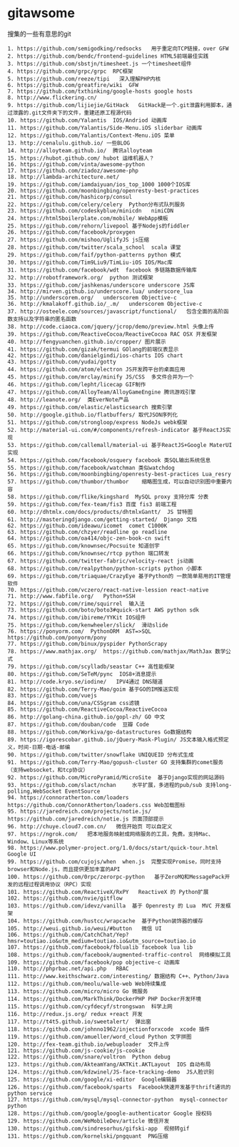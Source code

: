 # gitawsome
搜集的一些有意思的git



	1. https://github.com/semigodking/redsocks   用于重定向TCP链接，over GFW
	2. https://github.com/bendc/frontend-guidelines HTML5前端最佳实践
	3. https://github.com/sbstjn/timesheet.js 一个timesheet组件
	4. https://github.com/grpc/grpc  RPC框架
	5. https://github.com/reeze/tipi   深入理解PHP内核
	6. https://github.com/greatfire/wiki  GFW
	7. https://github.com/txthinking/google-hosts google hosts
	8. http://www.flickering.cn/
	9. https://github.com/lijiejie/GitHack   GitHack是一个.git泄露利用脚本，通过泄露的.git文件夹下的文件，重建还原工程源代码
	10. https://github.com/Yalantis  IOS/Andriod 动画库
	11. https://github.com/Yalantis/Side-Menu.iOS sliderbar 动画库
	12. https://github.com/Yalantis/Context-Menu.iOS 菜单
	13. http://cenalulu.github.io/ 一些BLOG
	14. http://alloyteam.github.io/  腾讯alloyteam
	15. https://hubot.github.com/ hubot 运维机器人？
	16. https://github.com/vinta/awesome-python 
	17. https://github.com/ziadoz/awesome-php 
	18. http://lambda-architecture.net/ 
	19. https://github.com/iamdaiyuan/ios_top_1000 1000个IOS库
	20. https://github.com/moonbingbing/openresty-best-practices 
	21. https://github.com/hashicorp/consul
	22. https://github.com/celery/celery  Python分布式队列服务
	23. https://github.com/codeskyblue/minicdn   nimiCDN
	24. https://html5boilerplate.com/mobile/ WebApp模板
	25. https://github.com/rehorn/livepool 基于Nodejs的fiddler
	26. https://github.com/facebook/proxygen
	27. https://github.com/mishoo/UglifyJS js压缩
	28. https://github.com/twitter/scala_school  scala 课堂
	29. https://github.com/faif/python-patterns python 模式
	30. https://github.com/Tim9Liu9/TimLiu-iOS IOS/Mac库
	31. https://github.com/facebook/wdt  facebook 多链路数据传输库
	32. http://robotframework.org/  python 测试框架
	33. https://github.com/jashkenas/underscore underscore JS库
	34. http://mirven.github.io/underscore.lua/ underscore_lua 
	35. http://underscorem.org/   underscorem Objective-c
	36. http://kmalakoff.github.io/_.m/   underscorem Objective-c
	37. http://osteele.com/sources/javascript/functional/   包含全面的高阶函数支持以及字符串的匿名函数
	38. http://code.ciaoca.com/jquery/jcrop/demo/preview.html 头像上传
	39. https://github.com/ReactiveCocoa/ReactiveCocoa RAC OSX 开发框架
	40. http://fengyuanchen.github.io/cropper/ 图片展示
	41. https://github.com/gizak/termui GOlang的前端仪表显示
	42. https://github.com/danielgindi/ios-charts IOS chart
	43. https://github.com/yudai/gotty 
	44. https://github.com/atom/electron JS开发跨平台的桌面应用
	45. https://github.com/mrclay/minify JS/CSS  多文件合并为一个
	46. https://github.com/lepht/licecap GIF制作
	47. https://github.com/AlloyTeam/AlloyGameEngine 腾讯游戏引擎
	48. http://leanote.org/  类EverNote产品
	49. https://github.com/elastic/elasticsearch 搜索引擎
	50. http://google.github.io/flatbuffers/ 取代JSON序列化
	51. https://github.com/strongloop/express NodeJs webk框架
	52. http://material-ui.com/#/components/refresh-indicator 基于ReactJS实现
	53. https://github.com/callemall/material-ui 基于ReactJS+Google MaterUI实现
	54. https://github.com/facebook/osquery facebook 类SQL输出系统信息
	55. https://github.com/facebook/watchman 类似watchdog
	56. https://github.com/moonbingbing/openresty-best-practices Lua_resry
	57. https://github.com/thumbor/thumbor    缩略图生成，可以自动识别图中重要内容
	58. https://github.com/flike/kingshard  MySQL proxy 支持分库 分表
	59. https://github.com/fex-team/fis3 百度 fis3 前端工程
	60. http://dhtmlx.com/docs/products/dhtmlxGantt/  JS 甘特图
	61. http://masteringdjango.com/getting-started/  Django 文档
	62. https://github.com/ideawu/icomet  comet C1000K 
	63. https://github.com/chzyer/readline go readline
	64. https://github.com/oa414/objc-zen-book-cn swift 
	65. https://github.com/knownsec/Pocsuite 知道创宇  
	66. https://github.com/knownsec/rtcp python 端口转发
	67. https://github.com/twitter-fabric/velocity-react js动画
	68. https://github.com/realpython/python-scripts python 小脚本
	69. https://github.com/triaquae/CrazyEye 基于Python的 一款简单易用的IT管理软件
	70. https://github.com/vczero/react-native-lession react-native
	71. http://www.fabfile.org/   Python+SSH 
	72. https://github.com/rime/squirrel  输入法
	73. https://github.com/boto/boto3#quick-start AWS python sdk
	74. https://github.com/ibireme/YYKit IOS组件
	75. https://github.com/kenwheeler/slick/  滑动slide
	76. https://ponyorm.com/  PythonORM  AST=>SQL  https://github.com/ponyorm/pony
	77. https://github.com/binux/pyspider PythonScrapy
	78. https://www.mathjax.org/  https://github.com/mathjax/MathJax 数学公式
	79. https://github.com/scylladb/seastar C++ 高性能框架
	80. https://github.com/SeTeM/pync  IOS8+消息提示
	81. http://code.kryo.se/iodine/   IPV4通过 DNS隧道
	82. https://github.com/Terry-Mao/goim 基于GO的IM推送实现
	83. https://github.com/vuejs  
	84. https://github.com/una/CSSgram css滤镜
	85. https://github.com/ReactiveCocoa/ReactiveCocoa
	86. http://golang-china.github.io/gopl-zh/ GO 中文
	87. https://github.com/douban/code  豆瓣 Code 
	88. https://github.com/Workiva/go-datastructures Go数据结构
	89. https://igorescobar.github.io/jQuery-Mask-Plugin/ JS文本输入格式预定义，时间-日期-电话-邮编
	90. https://github.com/twitter/snowflake UNIQUEID 分布式生成
	91. https://github.com/Terry-Mao/gopush-cluster GO 支持集群的comet服务（支持websocket，和tcp协议）
	92. https://github.com/MicroPyramid/MicroSite  基于Django实现的网站源码
	93. https://github.com/slact/nchan     水平扩展，多进程的pub/sub 支持long-polling,WebSocket EventSource
	94. https://connoratherton.com/loaders  https://github.com/ConnorAtherton/loaders.css Web加载图标
	95. https://jaredreich.com/projects/notie.js/   https://github.com/jaredreich/notie.js 页面顶部提示
	96. http://chuye.cloud7.com.cn/   微信开始页 可以自定义
	97. https://ngrok.com/   把本地服务映射成网络服务的工具，免费。支持Mac、Window、Linux等系统
	98. https://www.polymer-project.org/1.0/docs/start/quick-tour.html Google UI
	99. https://github.com/cujojs/when  when.js  完整实现Promise，同时支持browser和Node.js，而且提供更加丰富的API
	100. https://github.com/0rpc/zerorpc-python   基于ZeroMQ和MessagePack开发的远程过程调用协议（RPC）实现
	101. https://github.com/ReactiveX/RxPY   ReactiveX 的 Python扩展
	102. https://github.com/nvie/gitflow    
	103. https://github.com/idevz/vanilla  基于 Openresty 的 Lua  MVC 开发框架
	104. https://github.com/hustcc/wrapcache  基于Python装饰器的缓存
	105. http://weui.github.io/weui/#button   微信 UI
	106. https://github.com/CatchChat/Yep?hmsr=toutiao.io&utm_medium=toutiao.io&utm_source=toutiao.io  
	107. https://github.com/facebook/fblualib facebook lua lib
	108. https://github.com/facebook/augmented-traffic-control  网络模拟工具
	109. https://github.com/facebook/pop objective-c 动画库
	110. http://phprbac.net/api.php   RBAC
	111. http://www.keithschwarz.com/interesting/ 数据结构 C++、Python/Java
	112. https://github.com/meolu/walle-web Web持续集成
	113. https://github.com/micro/micro Go 微服务
	114. https://github.com/MarkThink/DockerPHP PHP Docker开发环境
	115. https://github.com/cyfdecyf/strongswan  科学上网
	116. http://redux.js.org/ redux +react 开发
	117. http://t4t5.github.io/sweetalert/  弹出窗
	118. https://github.com/johnno1962/injectionforxcode  xcode 插件
	119. https://github.com/amueller/word_cloud Python 文字拼图
	120. http://fex-team.github.io/webuploader  文件上传
	121. https://github.com/js-cookie/js-cookie 
	122. https://github.com/snare/voltron  Python debug
	123. https://github.com/AkteamYang/AKTKit.AKTLayout  IOS 自动布局
	124. https://github.com/kdzwinel/JS-face-tracking-demo  JS人脸识别
	125. https://github.com/google/xi-editor  Google编辑器
	126. https://github.com/facebook/sparts  Facebook快速开发基于thrift通讯的python service
	127. https://github.com/mysql/mysql-connector-python  mysql-connector python
	128. https://github.com/google/google-authenticator Google 授权码
	129. https://github.com/WeMobileDev/article 微信开发
	130. https://github.com/sindresorhus/gifski-app  视频转gif
	131. https://github.com/kornelski/pngquant  PNG压缩

